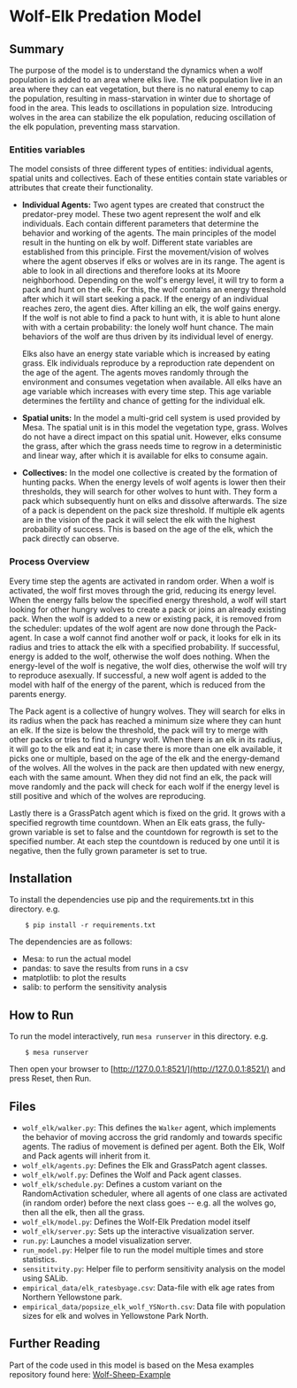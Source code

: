 # Wolf-Elk Predation Model

## Summary

The purpose of the model is to understand the dynamics when a wolf population is added to an area where elks live. The elk population live in an area where they can eat vegetation, but there is no natural enemy to cap the population, resulting in mass-starvation in winter due to shortage of food in the area. This leads to oscillations in population size. Introducing wolves in the area can stabilize the elk population, reducing oscillation of the elk population, preventing mass starvation.
### Entities variables
The model consists of three different types of entities: individual agents, spatial units and collectives. Each of these entities contain state variables or attributes that create their functionality. 
- **Individual Agents:** Two agent types are created that construct the predator-prey model. These two agent represent the wolf and elk individuals. Each contain different parameters that determine the behavior and working of the agents. The main principles of the model result in the hunting on elk by wolf. Different state variables are established from this principle. First the movement/vision of wolves where the agent observes if elks or wolves are in its range. The agent is able to look in all directions and therefore looks at its Moore neighborhood. Depending on the wolf's energy level, it will try to form a pack and hunt on the elk. For this, the wolf contains an energy threshold after which it will start seeking a pack. If the energy of an individual reaches zero, the agent dies. After killing an elk, the wolf gains energy. If the wolf is not able to find a pack to hunt with, it is able to hunt alone with with a certain probability: the lonely wolf hunt chance. The main behaviors of the wolf are thus driven by its individual level of energy.
    
    Elks also have an energy state variable which is increased by eating grass. Elk individuals reproduce by a reproduction rate dependent on the age of the agent. The agents moves randomly through the environment and consumes vegetation when available. All elks have an age variable which increases with every time step. This age variable determines the fertility and chance of getting for the individual elk. 

- **Spatial units:** In the model a multi-grid cell system is used provided by Mesa. The spatial unit is in this model the vegetation type, grass. Wolves do not have a direct impact on this spatial unit. However, elks consume the grass, after which the grass needs time to regrow in a deterministic and linear way, after which it is available for elks to consume again.
    
- **Collectives:** In the model one collective is created by the formation of hunting packs. When the energy levels of wolf agents is lower then their thresholds, they will search for other wolves to hunt with. They form a pack which subsequently hunt on elks and dissolve afterwards. The size of a pack is dependent on the pack size threshold. If multiple elk agents are in the vision of the pack it will select the elk with the highest probability of success. This is based on the age of the elk, which the pack directly can observe.
    

### Process Overview
Every time step the agents are activated in random order. When a wolf is activated, the wolf first moves through the grid, reducing its energy level. When the energy falls below the specified energy threshold, a wolf will start looking for other hungry wolves to create a pack or joins an already existing pack. When the wolf is added to a new or existing pack, it is removed from the scheduler: updates of the wolf agent are now done through the Pack-agent. In case a wolf cannot find another wolf or pack, it looks for elk in its radius and tries to attack the elk with a specified probability. If successful, energy is added to the wolf, otherwise the wolf does nothing. When the energy-level of the wolf is negative, the wolf dies, otherwise the wolf will try to reproduce asexually. If successful, a new wolf agent is added to the model with half of the energy of the parent, which is reduced from the parents energy.

The Pack agent is a collective of hungry wolves. They will search for elks in its radius when the pack has reached a minimum size where they can hunt an elk. If the size is below the threshold, the pack will try to merge with other packs or tries to find a hungry wolf. When there is an elk in its radius, it will go to the elk and eat it; in case there is more than one elk available, it picks one or multiple, based on the age of the elk and the energy-demand of the wolves. All the wolves in the pack are then updated with new energy, each with the same amount. When they did not find an elk, the pack will move randomly and the pack will check for each wolf if the energy level is still positive and which of the wolves are reproducing.

Lastly there is a GrassPatch agent which is fixed on the grid. It grows with a specified regrowth time countdown. When an Elk eats grass, the fully-grown variable is set to false and the countdown for regrowth is set to the specified number. At each step the countdown is reduced by one until it is negative, then the fully grown parameter is set to true.

## Installation

To install the dependencies use pip and the requirements.txt in this directory. e.g.

```
    $ pip install -r requirements.txt
```
The dependencies are as follows:
- Mesa: to run the actual model
- pandas: to save the results from runs in a csv
- matplotlib: to plot the results
- salib: to perform the sensitivity analysis
## How to Run

To run the model interactively, run ``mesa runserver`` in this directory. e.g.

```
    $ mesa runserver
```

Then open your browser to [http://127.0.0.1:8521/](http://127.0.0.1:8521/) and press Reset, then Run.

## Files

* ``wolf_elk/walker.py``: This defines the ``Walker`` agent, which implements the behavior of moving accross the grid randomly and towards specific agents. The radius of movement is defined per agent. Both the Elk, Wolf and Pack agents will inherit from it.
* ``wolf_elk/agents.py``: Defines the Elk and GrassPatch agent classes.
* ``wolf_elk/wolf.py``: Defines the Wolf and Pack agent classes.
* ``wolf_elk/schedule.py``: Defines a custom variant on the RandomActivation scheduler, where all agents of one class are activated (in random order) before the next class goes -- e.g. all the wolves go, then all the elk, then all the grass.
* ``wolf_elk/model.py``: Defines the Wolf-Elk Predation model itself
* ``wolf_elk/server.py``: Sets up the interactive visualization server.
* ``run.py``: Launches a model visualization server.
* ``run_model.py``: Helper file to run the model multiple times and store statistics.
* ``sensititvity.py``: Helper file to perform sensitivity analysis on the model using SALib.
* ``empirical_data/elk_ratesbyage.csv``: Data-file with elk age rates from Northern Yellowstone park.
* ``empirical_data/popsize_elk_wolf_YSNorth.csv``: Data file with population sizes for elk and wolves in Yellowstone Park North.
## Further Reading

Part of the code used in this model is based on the Mesa examples repository found here: [Wolf-Sheep-Example](https://github.com/projectmesa/mesa/tree/master/examples/wolf_sheep)

